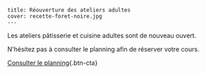 	title: Réouverture des ateliers adultes
	cover: recette-foret-noire.jpg
	---

Les ateliers pâtisserie et cuisine adultes sont de nouveau ouvert.

N'hésitez pas à consulter le planning afin de réserver votre cours.

[Consulter le planning](planning){.btn-cta}
